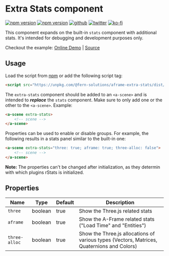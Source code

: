 # Extra Stats component
[![npm version](https://img.shields.io/npm/v/@fern-solutions/aframe-extra-stats.svg?style=flat-square)](https://www.npmjs.com/package/@fern-solutions/aframe-extra-stats)
[![npm version](https://img.shields.io/npm/l/@fern-solutions/aframe-extra-stats.svg?style=flat-square)](https://www.npmjs.com/package/@fern-solutions/aframe-extra-stats)
[![github](https://flat.badgen.net/badge/icon/github?icon=github&label)](https://github.com/mrxz/fern-aframe-components/)
[![twitter](https://flat.badgen.net/twitter/follow/noerihuisman)](https://twitter.com/noerihuisman)
[![ko-fi](https://img.shields.io/badge/ko--fi-buy%20me%20a%20coffee-ff5f5f?style=flat-square)](https://ko-fi.com/fernsolutions)

This component expands on the built-in `stats` component with additional stats. It's intended for debugging and development purposes only.

Checkout the example: [Online Demo](https://aframe-components.fern.solutions/extra-stats) | [Source](https://github.com/mrxz/fern-aframe-components/blob/main/extra-stats/example/index.html)

## Usage
Load the script from [npm](https://www.npmjs.com/package/@fern-solutions/aframe-extra-stats) or add the following script tag:
```HTML
<script src="https://unpkg.com/@fern-solutions/aframe-extra-stats/dist/extra-stats.umd.min.js"></script>
```

The `extra-stats` component should be added to an `<a-scene>` and is intended to **_replace_** the `stats` component. Make sure to only add one or the other to the `<a-scene>`. Example:
```HTML
<a-scene extra-stats>
    <!-- scene -->
</a-scene>
```

Properties can be used to enable or disable groups. For example, the following results in a stats panel similar to the built-in one:
```HTML
<a-scene extra-stats="three: true; aframe: true; three-alloc: false">
    <!-- scene -->
</a-scene>
```

**Note:** The properties can't be changed after initialization, as they determin with which plugins rStats is initialized.

## Properties
| Name | Type | Default |Description |
| ---- | ---- | ------- |----------- |
| `three` | boolean | true | Show the Three.js related stats |
| `aframe` | boolean | true | Show the A-Frame related stats ("Load Time" and "Entities") |
| `three-alloc` | boolean | true | Show the Three.js allocations of various types (Vectors, Matrices, Quaternions and Colors) |
